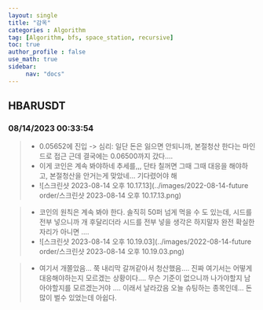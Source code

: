 ```yaml
---
layout: single
title: "감옥"
categories : Algorithm
tag: [Algorithm, bfs, space_station, recursive]
toc: true
author_profile : false
use_math: true
sidebar:
     nav: "docs"
---
```






## HBARUSDT

### 08/14/2023 00:33:54

> * 0.05652에 진입 -> 심리: 일단 돈은 잃으면 안되니까, 본절청산 한다는 마인드로 접근 근데 결국에는 0.06500까지 갔다....
> * 이게 코인은 계속 봐야하네 추세를,,, 단타 칠꺼면 그때 그때 대응을 해야하고, 본절청산을 안거는게 맞았네... 기다렸어야 해
> * ![스크린샷 2023-08-14 오후 10.17.13](../images/2022-08-14-future order/스크린샷 2023-08-14 오후 10.17.13.png)

> * 코인의 원칙은 계속 봐야 한다. 솔직히 50퍼 넘게 먹을 수 도 있는데, 시드를 전부 넣으니까 개 후달리더라 시드를 전부 넣을 생각은 하지말자 완전 확실한 자리가 아니면 ....
> * ![스크린샷 2023-08-14 오후 10.19.03](../images/2022-08-14-future order/스크린샷 2023-08-14 오후 10.19.03.png)

> * 여기서 개쫄았음... 쭉 내리막 갈꺼같아서 청산했음.... 진짜 여기서는 어떻게 대응해야하는지 모르겠는 상황이다.... 무슨 기준이 없으니까 나가야할지 남아야할지를 모르겠는거야 .... 이래서 날라갔음 오늘 슈팅하는 종목인데... 돈 많이 벌수 있었는데 아쉽다. 

